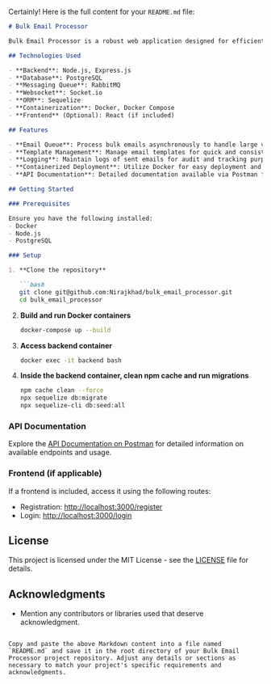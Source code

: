 Certainly! Here is the full content for your `README.md` file:

```markdown
# Bulk Email Processor

Bulk Email Processor is a robust web application designed for efficient bulk email handling using a queue mechanism. It provides functionalities for managing email templates, logging sent emails, and ensuring reliable email delivery.

## Technologies Used

- **Backend**: Node.js, Express.js
- **Database**: PostgreSQL
- **Messaging Queue**: RabbitMQ
- **Websocket**: Socket.io
- **ORM**: Sequelize
- **Containerization**: Docker, Docker Compose
- **Frontend** (Optional): React (if included)

## Features

- **Email Queue**: Process bulk emails asynchronously to handle large volumes efficiently.
- **Template Management**: Manage email templates for quick and consistent email creation.
- **Logging**: Maintain logs of sent emails for audit and tracking purposes.
- **Containerized Deployment**: Utilize Docker for easy deployment and scaling.
- **API Documentation**: Detailed documentation available via Postman for seamless integration.

## Getting Started

### Prerequisites

Ensure you have the following installed:
- Docker
- Node.js
- PostgreSQL

### Setup

1. **Clone the repository**

   ```bash
   git clone git@github.com:Nirajkhad/bulk_email_processor.git
   cd bulk_email_processor
   ```

2. **Build and run Docker containers**

   ```bash
   docker-compose up --build
   ```

3. **Access backend container**

   ```bash
   docker exec -it backend bash
   ```

4. **Inside the backend container, clean npm cache and run migrations**

   ```bash
   npm cache clean --force
   npx sequelize db:migrate
   npx sequelize-cli db:seed:all
   ```

### API Documentation

Explore the [API Documentation on Postman](https://documenter.getpostman.com/view/16437456/2sA3e5dTVt) for detailed information on available endpoints and usage.

### Frontend (if applicable)

If a frontend is included, access it using the following routes:
- Registration: [http://localhost:3000/register](http://localhost:3000/register)
- Login: [http://localhost:3000/login](http://localhost:3000/login)

## License

This project is licensed under the MIT License - see the [LICENSE](LICENSE) file for details.

## Acknowledgments

- Mention any contributors or libraries used that deserve acknowledgment.
```

Copy and paste the above Markdown content into a file named `README.md` and save it in the root directory of your Bulk Email Processor project repository. Adjust any details or sections as necessary to match your project's specific requirements and acknowledgments.